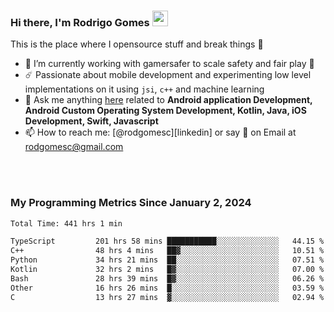 
### Hi there, I'm Rodrigo Gomes <img src="https://media.giphy.com/media/hvRJCLFzcasrR4ia7z/giphy.gif" width="25px">
This is the place where I opensource stuff and break things 🤣
- 🔭 I’m currently working with gamersafer to scale safety and fair play 💜
- ☄️ Passionate about mobile development and experimenting low level implementations on it using `jsi`, `c++` and machine learning
- 💬 Ask me anything [here](https://github.com/rodgomesc/rodgomesc/issues) related to <b>Android application Development, Android Custom Operating System Development, Kotlin, Java, iOS Development, Swift, Javascript</b>
- 📫 How to reach me: [@rodgomesc][linkedin] or say 👋 on Email at [rodgomesc@gmail.com](mailto:rodgomesc@gmail.com)


<br/>

<!-- 
<picture>
  <img src="/github-metrics.svg" alt="Metrics">
</picture>
-->

</br>

### My Programming Metrics Since January 2, 2024 


<!--START_SECTION:waka-->

```txt
Total Time: 441 hrs 1 min

TypeScript         201 hrs 58 mins ███████████░░░░░░░░░░░░░░   44.15 %
C++                48 hrs 4 mins   ██▓░░░░░░░░░░░░░░░░░░░░░░   10.51 %
Python             34 hrs 21 mins  ██░░░░░░░░░░░░░░░░░░░░░░░   07.51 %
Kotlin             32 hrs 2 mins   █▓░░░░░░░░░░░░░░░░░░░░░░░   07.00 %
Bash               28 hrs 39 mins  █▓░░░░░░░░░░░░░░░░░░░░░░░   06.26 %
Other              16 hrs 26 mins  █░░░░░░░░░░░░░░░░░░░░░░░░   03.59 %
C                  13 hrs 27 mins  ▓░░░░░░░░░░░░░░░░░░░░░░░░   02.94 %
```

<!--END_SECTION:waka-->
